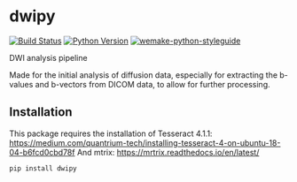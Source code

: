 # dwipy

[![Build Status](https://github.com/svdvoort/dwipy/workflows/test/badge.svg?branch=master&event=push)](https://github.com/svdvoort/dwipy/actions?query=workflow%3Atest)
[![Python Version](https://img.shields.io/pypi/pyversions/dwipy.svg)](https://pypi.org/project/dwipy/)
[![wemake-python-styleguide](https://img.shields.io/badge/style-wemake-000000.svg)](https://github.com/wemake-services/wemake-python-styleguide)

DWI analysis pipeline

Made for  the initial analysis of diffusion data, especially for extracting the b-values and b-vectors from DICOM data, to allow for further processing.

## Installation

This package requires the installation of Tesseract 4.1.1: https://medium.com/quantrium-tech/installing-tesseract-4-on-ubuntu-18-04-b6fcd0cbd78f
And mtrix: https://mrtrix.readthedocs.io/en/latest/

```bash
pip install dwipy
```

